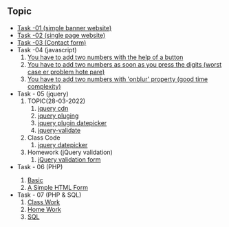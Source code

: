 
## Topic
<ul>
<li><a href="https://tahsin000.github.io/WEB_DEVELOPMENT/CSE-3532/Task-01/index.html">Task -01 (simple banner website)</a></li>
<li><a href="https://tahsin000.github.io/WEB_DEVELOPMENT/CSE-3532/Task-02/index.html">Task -02 (single page website)</a></li>
<li><a href="https://tahsin000.github.io/WEB_DEVELOPMENT/CSE-3532/Task-03/index.html">Task -03 (Contact form)</a></li>
<li>Task -04 (javascript)
<ol type="1">
<li><a href="https://tahsin000.github.io/WEB_DEVELOPMENT/CSE-3532/Task-04/Topic%20-%2001/index.html">You have to add two numbers with the help of a button</a></li>
<li><a href="https://tahsin000.github.io/WEB_DEVELOPMENT/CSE-3532/Task-04/Topic%20-%2002/index.html">You have to add two numbers as soon as you press the digits (worst case er problem hote pare)</a></li>
<li><a href="https://tahsin000.github.io/WEB_DEVELOPMENT/CSE-3532/Task-04/Topic%20-%2003/index.html">You have to add two numbers with 'onblur' property (good time complexity)</a></li>
</ol>
</li>
<li>Task - 05 (jquery)
<ol type="1">
<li>TOPIC(28-03-2022)
<ol>
<li><a href="https://code.jquery.com/jquery-3.6.0.min.js">jquery cdn</a></li>
<li><a href="https://plugins.jquery.com/">jquery pluging</a></li>
<li><a href="https://jqueryui.com/datepicker/">jquery plugin datepicker</a></li>
<li><a href="https://cdnjs.com/libraries/jquery-validate">jquery-validate</a></li>
</ol>
</li>
<li>Class Code
<ol>
<li><a href="https://tahsin000.github.io/WEB_DEVELOPMENT/CSE-3532/Task-05/datepicker.html">jquery datepicker</a></li>
</ol>
</li>
<li>Homework (jQuery validation)
<ol>
<li><a href="https://tahsin000.github.io/WEB_DEVELOPMENT/CSE-3532/Task-05/jQuery%20validation%20form/index.html">jQuery validation form</a></li>
</ol>
</li>
</ol>
</li>
<li>Task - 06 (PHP)</li>
<ol type="1">
<li><a href="https://raw.githubusercontent.com/Tahsin000/WEB_DEVELOPMENT/master/CSE-3532/Task-06/index.php">Basic</a></li>
<li><a href="https://tahsin000.github.io/WEB_DEVELOPMENT/CSE-3532/Task-06/A%20Simple%20HTML%20Form/index.html">A Simple HTML Form</a></li>
</ol>
<li>Task - 07 (PHP &amp; SQL)
<ol type="1">
<li><a href="https://raw.githubusercontent.com/Tahsin000/WEB_DEVELOPMENT/master/CSE-3532/Task-07/Class%20Work/main.php">Class Work</a></li>
<li><a href="https://raw.githubusercontent.com/Tahsin000/WEB_DEVELOPMENT/master/CSE-3532/Task-07/Home%20Work/index.php">Home Work</a></li>
<li><a href="https://raw.githubusercontent.com/Tahsin000/WEB_DEVELOPMENT/master/CSE-3532/Task-07/Home%20Work/Std.sql">SQL</a></li>
</ol>
</li>
</ul>

